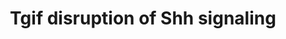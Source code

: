 ---
annotations:
- id: PW:0000321
  parent: signaling pathway
  type: Pathway Ontology
  value: altered Hedgehog signaling pathway
- id: DOID:630
  parent: genetic disease
  type: Disease Ontology
  value: genetic disease
- id: PW:0000003
  parent: signaling pathway
  type: Pathway Ontology
  value: signaling pathway
- id: CL:0007001
  parent: skeletogenic cell
  type: Cell Type Ontology
  value: skeletogenic cell
authors:
- AARandCo
- Egonw
- AlexanderPico
- DeSl
- Eweitz
description: Mutations in the Sonic Hedgehog (SHH) gene result in HPE in humans and
  mice, and the Shh pathway is targeted by other mutations that cause holoprosencephaly
  (HPE). HPE is a severe human genetic disease affecting craniofacial development
  of children.  The TGIF1 gene maps to the HPE4, and the heterozygous loss of the
  TGIF1 mutations are associated with HPE, however mouse models have yet to explain
  how the inhibition of TGIF causes the genetic disease Holoprosencephaly.  Using
  a conditional Tgif1 allele, Taniguchi, et al. showed that mouse embryos lacking
  both Tgif1 and the related Tgif2 have HPE-like phenotypes reminiscent of Shh null
  embryos.
last-edited: 2021-05-22
ndex: aeca7c79-8b67-11eb-9e72-0ac135e8bacf
organisms:
- Homo sapiens
redirect_from:
- /index.php/Pathway:WP3674
- /instance/WP3674
- /instance/WP3674_r117841
revision: r117841
schema-jsonld:
- '@context': https://schema.org/
  '@id': https://wikipathways.github.io/pathways/WP3674.html
  '@type': Dataset
  creator:
    '@type': Organization
    name: WikiPathways
  description: Mutations in the Sonic Hedgehog (SHH) gene result in HPE in humans
    and mice, and the Shh pathway is targeted by other mutations that cause holoprosencephaly
    (HPE). HPE is a severe human genetic disease affecting craniofacial development
    of children.  The TGIF1 gene maps to the HPE4, and the heterozygous loss of the
    TGIF1 mutations are associated with HPE, however mouse models have yet to explain
    how the inhibition of TGIF causes the genetic disease Holoprosencephaly.  Using
    a conditional Tgif1 allele, Taniguchi, et al. showed that mouse embryos lacking
    both Tgif1 and the related Tgif2 have HPE-like phenotypes reminiscent of Shh null
    embryos.
  keywords:
  - FGF8
  - FOXG1
  - GLI3
  - NKX2-1
  - NODAL
  - SHH
  - SMAD2
  - TGIF1
  - TGIF2
  license: CC0
  name: Tgif disruption of Shh signaling
seo: CreativeWork
title: Tgif disruption of Shh signaling
wpid: WP3674
---